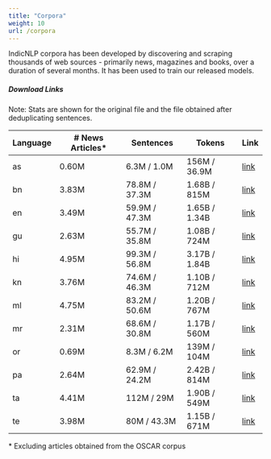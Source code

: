 ```yaml
---
title: "Corpora"
weight: 10
url: /corpora
---
```


IndicNLP corpora has been developed by discovering and scraping thousands of web sources - primarily news, magazines and books, over a duration of several months. It has been used to train our released models.

##### Download Links

Note: Stats are shown for the original file and the file obtained after deduplicating sentences.

| Language | \# News Articles* | Sentences     | Tokens        | Link     |
| -------- | ----------------- | ------------- | ------------- | -------- |
| as       | 0.60M             | 6.3M / 1.0M   | 156M / 36.9M  | [link]() |
| bn       | 3.83M             | 78.8M / 37.3M | 1.68B / 815M  | [link]() |
| en       | 3.49M             | 59.9M / 47.3M | 1.65B / 1.34B | [link]() |
| gu       | 2.63M             | 55.7M / 35.8M | 1.08B / 724M  | [link]() |
| hi       | 4.95M             | 99.3M / 56.8M | 3.17B / 1.84B | [link]() |
| kn       | 3.76M             | 74.6M / 46.3M | 1.10B / 712M  | [link]() |
| ml       | 4.75M             | 83.2M / 50.6M | 1.20B / 767M  | [link]() |
| mr       | 2.31M             | 68.6M / 30.8M | 1.17B / 560M  | [link]() |
| or       | 0.69M             | 8.3M / 6.2M   | 139M / 104M   | [link]() |
| pa       | 2.64M             | 62.9M / 24.2M | 2.42B / 814M  | [link]() |
| ta       | 4.41M             | 112M / 29M    | 1.90B / 549M  | [link]() |
| te       | 3.98M             | 80M / 43.3M   | 1.15B / 671M  | [link]() |



\* Excluding articles obtained from the OSCAR corpus
